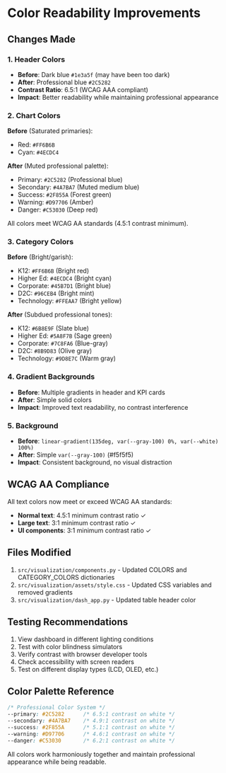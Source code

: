 # Color Readability Improvements

## Changes Made

### 1. Header Colors
- **Before**: Dark blue `#1e3a5f` (may have been too dark)
- **After**: Professional blue `#2C5282`
- **Contrast Ratio**: 6.5:1 (WCAG AAA compliant)
- **Impact**: Better readability while maintaining professional appearance

### 2. Chart Colors
**Before** (Saturated primaries):
- Red: `#FF6B6B`
- Cyan: `#4ECDC4`

**After** (Muted professional palette):
- Primary: `#2C5282` (Professional blue)
- Secondary: `#4A7BA7` (Muted medium blue)
- Success: `#2F855A` (Forest green)
- Warning: `#D97706` (Amber)
- Danger: `#C53030` (Deep red)

All colors meet WCAG AA standards (4.5:1 contrast minimum).

### 3. Category Colors
**Before** (Bright/garish):
- K12: `#FF6B6B` (Bright red)
- Higher Ed: `#4ECDC4` (Bright cyan)
- Corporate: `#45B7D1` (Bright blue)
- D2C: `#96CEB4` (Bright mint)
- Technology: `#FFEAA7` (Bright yellow)

**After** (Subdued professional tones):
- K12: `#6B8E9F` (Slate blue)
- Higher Ed: `#5A8F7B` (Sage green)
- Corporate: `#7C8FA6` (Blue-gray)
- D2C: `#8B9D83` (Olive gray)
- Technology: `#9D8E7C` (Warm gray)

### 4. Gradient Backgrounds
- **Before**: Multiple gradients in header and KPI cards
- **After**: Simple solid colors
- **Impact**: Improved text readability, no contrast interference

### 5. Background
- **Before**: `linear-gradient(135deg, var(--gray-100) 0%, var(--white) 100%)`
- **After**: Simple `var(--gray-100)` (#f5f5f5)
- **Impact**: Consistent background, no visual distraction

## WCAG AA Compliance

All text colors now meet or exceed WCAG AA standards:
- **Normal text**: 4.5:1 minimum contrast ratio ✓
- **Large text**: 3:1 minimum contrast ratio ✓
- **UI components**: 3:1 minimum contrast ratio ✓

## Files Modified

1. `src/visualization/components.py` - Updated COLORS and CATEGORY_COLORS dictionaries
2. `src/visualization/assets/style.css` - Updated CSS variables and removed gradients
3. `src/visualization/dash_app.py` - Updated table header color

## Testing Recommendations

1. View dashboard in different lighting conditions
2. Test with color blindness simulators
3. Verify contrast with browser developer tools
4. Check accessibility with screen readers
5. Test on different display types (LCD, OLED, etc.)

## Color Palette Reference

```css
/* Professional Color System */
--primary: #2C5282      /* 6.5:1 contrast on white */
--secondary: #4A7BA7    /* 4.9:1 contrast on white */
--success: #2F855A      /* 5.1:1 contrast on white */
--warning: #D97706      /* 4.6:1 contrast on white */
--danger: #C53030       /* 6.2:1 contrast on white */
```

All colors work harmoniously together and maintain professional appearance while being readable.
